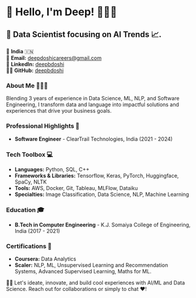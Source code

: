 # 👋 Hello, I'm Deep! 👨🏻‍💼

## 🚀 Data Scientist focusing on AI Trends 📈.

📍 **India** 🇮🇳  
📧 **Email:** [deepdoshicareers@gmail.com](mailto:deepdoshicareers@gmail.com)  
🔗 **LinkedIn:** [deepbdoshi](https://www.linkedin.com/in/deepbdoshi/)  
👨‍💻 **GitHub:** [deepbdoshi](https://github.com/deepbdoshi)


### About Me 👨🏻‍💻
Blending 3 years of experience in Data Science, ML, NLP, and Software Engineering, I transform data and language into impactful solutions and experiences that drive your business goals.


### Professional Highlights 🌟
- **Software Engineer** - ClearTrail Technologies, India (2021 - 2024)


### Tech Toolbox 💻
- **Languages:** Python, SQL, C++
- **Frameworks & Libraries:** Tensorflow, Keras, PyTorch, Huggingface, SpaCy, NLTK
- **Tools:** AWS, Docker, Git, Tableau, MLFlow, Dataiku 
- **Specialties:** Image Classification, Data Science, NLP, Machine Learning

### Education 🎓
- **B.Tech in Computer Engineering** - K.J. Somaiya College of Engineering, India (2017 - 2021)

### Certifications 📜
- **Coursera:** Data Analytics
- **Scaler:** NLP, ML, Unsupervised Learning and Recommendation Systems, Advanced Supervised Learning, Maths for ML.

🤝🏻 Let's ideate, innovate, and build cool experiences with AI/ML and Data Science. Reach out for collaborations or simply to chat ♥!

